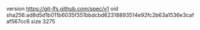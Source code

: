 version https://git-lfs.github.com/spec/v1
oid sha256:ad8d5d1b011b6035f351bbdcbd62318893514e92fc2b63a1536e3cafaf567cc6
size 3275

